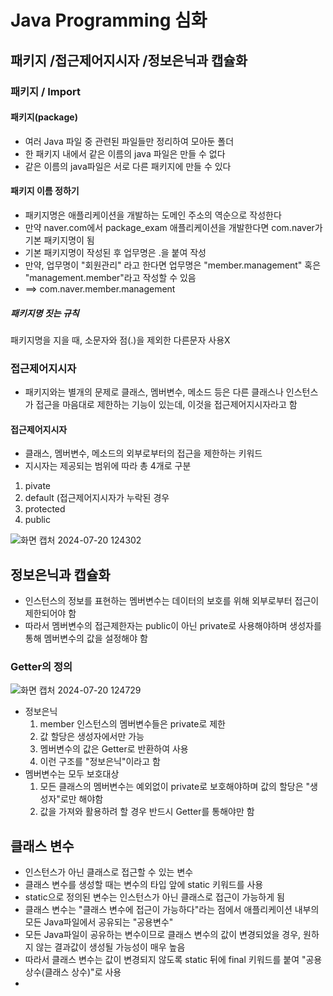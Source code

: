 # Java Programming 심화
## 패키지 /접근제어지시자 /정보은닉과 캡슐화
### 패키지 / Import
#### 패키지(package)
- 여러 Java 파일 중 관련된 파일들만 정리하여 모아둔 폴더
- 한 패키지 내에서 같은 이름의 java 파일은 만들 수 없다
- 같은 이름의 java파일은 서로 다른 패키지에 만들 수 있다
#### 패키지 이름 정하기
- 패키지명은 애플리케이션을 개발하는 도메인 주소의 역순으로 작성한다
- 만약 naver.com에서 package_exam 애플리케이션을 개발한다면 com.naver가 기본 패키지명이 됨
- 기본 패키지명이 작성된 후 업무명은 .을 붙여 작성
- 만약, 업무명이 "회원관리" 라고 한다면 업무명은 "member.management" 혹은 "management.member"라고 작성할 수 있음
-  ==> com.naver.member.management
##### 패키지명 짓는 규칙
패키지명을 지을 때, 소문자와 점(.)을 제외한 다른문자 사용X
### 접근제어지시자
- 패키지와는 별개의 문제로 클래스, 멤버변수, 메소드 등은 다른 클래스나 인스턴스가 접근을 마음대로 제한하는 기능이 있는데, 이것을 접근제어지시자라고 함
#### 접근제어지시자
- 클래스, 멤버변수, 메소드의 외부로부터의 접근을 제한하는 키워드
- 지시자는 제공되는 범위에 따라 총 4개로 구분
1. pivate
2. default (접근제어지시자가 누락된 경우
3. protected
4. public

![화면 캡처 2024-07-20 124302](https://github.com/user-attachments/assets/b2c4b5fc-3a31-47d2-b0a8-82d5a6022ff3)

## 정보은닉과 캡슐화
- 인스턴스의 정보를 표현하는 멤버변수는 데이터의 보호를 위해 외부로부터 접근이 제한되어야 함
- 따라서 멤버변수의 접근제한자는 public이 아닌 private로 사용해야하며 생성자를 통해 멤버변수의 값을 설정해야 함
### Getter의 정의
![화면 캡처 2024-07-20 124729](https://github.com/user-attachments/assets/30084822-a1fa-4a99-af51-80fccf2090ff)

- 정보은닉
  1. member 인스턴스의 멤버변수들은 private로 제한
  2. 값 할당은 생성자에서만 가능
  3. 멤버변수의 값은 Getter로 반환하여 사용
  4. 이런 구조를 "정보은닉"이라고 함
- 멤버변수는 모두 보호대상
  1. 모든 클래스의 멤버변수는 예외없이 private로 보호해야하며 값의 할당은 "생성자"로만 해야함
  2. 값을 가져와 활용하려 할 경우 반드시 Getter를 통해야만 함
## 클래스 변수
- 인스턴스가 아닌 클래스로 접근할 수 있는 변수
- 클래스 변수를 생성할 때는 변수의 타입 앞에 static 키워드를 사용
- static으로 정의된 변수는 인스턴스가 아닌 클래스로 접근이 가능하게 됨
- 클래스 변수는 "클래스 변수에 접근이 가능하다"라는 점에서 애플리케이션 내부의 모든 Java파일에서 공유되는 "공용변수"
- 모든 Java파일이 공유하는 변수이므로 클래스 변수의 값이 변경되었을 경우, 원하지 않는 결과값이 생성될 가능성이 매우 높음
- 따라서 클래스 변수는 값이 변경되지 않도록 static 뒤에 final 키워드를 붙여 "공용 상수(클래스 상수)"로 사용
- 
